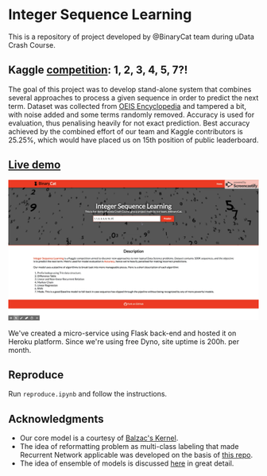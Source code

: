 # Integer Sequence Learning
This is a repository of project developed by @BinaryCat team during uData Crash Course.

## Kaggle [competition](https://www.kaggle.com/c/integer-sequence-learning/): 1, 2, 3, 4, 5, 7?!
The goal of this project was to develop stand-alone system that combines several approaches to process a given sequence in order to predict the next term. Dataset was collected from [OEIS Encyclopedia](https://oeis.org/) and tampered a bit, with noise added and some terms randomly removed. Accuracy is used for evaluation, thus penalising heavily for not exact prediction. Best accuracy achieved by the combined effort of our team and Kaggle contributors is 25.25%, which would have placed us on 15th position of public leaderboard.

## [Live demo](int-seq.herokuapp.com)

[![int-seq Live Demo](yt_thumbnail.jpeg)](https://www.youtube.com/watch?v=2hLWrCTz6_g "int-seq Live Demo")

We've created a micro-service using Flask back-end and hosted it on Heroku platform. Since we're using free Dyno, site uptime is 200h. per month.

## Reproduce

Run `reproduce.ipynb` and follow the instructions.

## Acknowledgments

- Our core model is a courtesy of [Balzac's Kernel](https://www.kaggle.com/balzac/prefixes-lookup-0-22).
- The idea of reformatting problem as multi-class labeling that made Recurrent Network applicable was developed on the basis of [this repo](https://github.com/Kyubyong/integer_sequence_learning).
- The idea of ensemble of models is discussed [here](https://www.kaggle.com/c/integer-sequence-learning/discussion/24971) in great detail.
